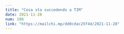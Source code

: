 ```yaml
---
title: "Cosa sta succedendo a TIM"
date: 2021-11-28
num: 108
link: "https://mailchi.mp/dd0cdac25f4d/2021-11-28"
---
```


